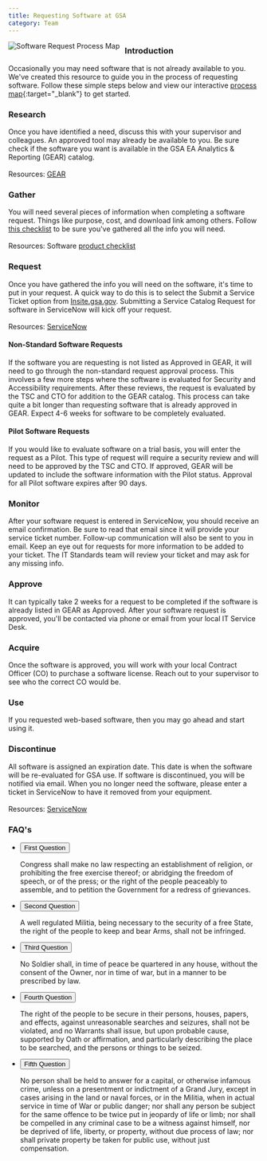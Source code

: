```yaml
---
title: Requesting Software at GSA
category: Team
---
```


  <a href="http://codepen.io/saracope/full/aWPePG/" target="_blank"><img src="{{ site.baseurl }}/assets/img/guides/software-request-process-map.png"
    alt="Software Request Process Map"
    style="float: left;  margin-right: 10px;"></a>

### Introduction

Occasionally you may need software that is not already available to you. We've created this resource to guide you in the process of requesting software. Follow these simple steps below and view our interactive [process map](http://codepen.io/saracope/full/aWPePG/){:target="_blank"} to get started.

### Research
Once you have identified a need, discuss this with your supervisor and colleagues. An approved tool may already be available to you. Be sure check if the software you want is available in the GSA EA Analytics & Reporting (GEAR) catalog.
<br>
<br>
Resources: [GEAR](#)

### Gather
You will need several pieces of information when completing a software request. Things like purpose, cost, and download link among others. Follow [this checklist](#) to be sure you've gathered all the info you will need.
<br>
<br>
Resources: Software [product checklist](#)

### Request
Once you have gathered the info you will need on the software, it's time to put in your request. A quick way to do this is to select the Submit a Service Ticket option from [Insite.gsa.gov](#). Submitting a Service Catalog Request for software in ServiceNow will kick off your request.
<br>
<br>
Resources: [ServiceNow](#)

#### Non-Standard Software Requests
If the software you are requesting is not listed as Approved in GEAR, it will need to go through the non-standard request approval process. This involves a few more steps where the software is evaluated for Security and Accessibility requirements. After these reviews, the request is evaluated by the TSC and CTO for addition to the GEAR catalog. This process can take quite a bit longer than requesting software that is already approved in GEAR. Expect 4-6 weeks for software to be completely evaluated.

#### Pilot Software Requests
If you would like to evaluate software on a trial basis, you will enter the request as a Pilot. This type of request will require a security review and will need to be approved by the TSC and CTO. If approved, GEAR will be updated to include the software information with the Pilot status. Approval for all Pilot software expires after 90 days.

### Monitor
After your software request is entered in ServiceNow, you should receive an email confirmation. Be sure to read that email since it will provide your service ticket number.  Follow-up communication will also be sent to you in email. Keep an eye out for requests for more information to be added to your ticket. The IT Standards team will review your ticket and may ask for any missing info.

### Approve
It can typically take 2 weeks for a request to be completed if the software is already listed in GEAR as Approved. After your software request is approved, you'll be contacted via phone or email from your local IT Service Desk.

### Acquire
Once the software is approved, you will work with your local Contract Officer (CO) to purchase a software license. Reach out to your supervisor to see who the correct CO would be.

### Use
If you requested web-based software, then you may go ahead and start using it.

### Discontinue
All software is assigned an expiration date. This date is when the software will be re-evaluated for GSA use. If software is discontinued, you will be notified via email.
When you no longer need the software, please enter a ticket in ServiceNow to have it removed from your equipment.
<br>
<br>
Resources: [ServiceNow](#)

### FAQ's

<ul class="usa-accordion">
  <li>
    <button class="usa-accordion-button"
      aria-expanded="true" aria-controls="Question-1">
      First Question
    </button>
    <div id="Question-1" class="usa-accordion-content">
      <p>
      Congress shall make no law respecting an establishment of religion, or prohibiting the free exercise thereof; or abridging the freedom of speech, or of the press; or the right of the people peaceably to assemble, and to petition the Government for a redress of grievances.
      </p>
    </div>
  </li>
  <li>
    <button class="usa-accordion-button"
      aria-controls="Question-2">
      Second Question
    </button>
    <div id="Question-2" class="usa-accordion-content">
      <p>
      A well regulated Militia, being necessary to the security of a free State, the right of the people to keep and bear Arms, shall not be infringed.
      </p>
    </div>
  </li>
  <li>
    <button class="usa-accordion-button"
        aria-controls="Question-3">
      Third Question
    </button>
    <div id="Question-3" class="usa-accordion-content">
      <p>
      No Soldier shall, in time of peace be quartered in any house, without the consent of the Owner, nor in time of war, but in a manner to be prescribed by law.
      </p>
    </div>
  </li>
  <li>
    <button class="usa-accordion-button"
      aria-controls="Question-4">
      Fourth Question
    </button>
    <div id="Question-4" class="usa-accordion-content">
      <p>
      The right of the people to be secure in their persons, houses, papers, and effects, against unreasonable searches and seizures, shall not be violated, and no Warrants shall issue, but upon probable cause, supported by Oath or affirmation, and particularly describing the place to be searched, and the persons or things to be seized.
      </p>
    </div>
  </li>
  <li>
    <button class="usa-accordion-button"
      aria-controls="Question-5">
      Fifth Question
    </button>
    <div id="Question-5" class="usa-accordion-content">
      <p>
      No person shall be held to answer for a capital, or otherwise infamous crime, unless on a presentment or indictment of a Grand Jury, except in cases arising in the land or naval forces, or in the Militia, when in actual service in time of War or public danger; nor shall any person be subject for the same offence to be twice put in jeopardy of life or limb; nor shall be compelled in any criminal case to be a witness against himself, nor be deprived of life, liberty, or property, without due process of law; nor shall private property be taken for public use, without just compensation.
      </p>
    </div>
  </li>
</ul>
